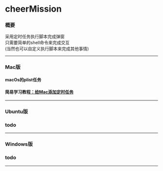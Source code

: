 # cheerMission

### 概要
 采用定时任务执行脚本完成弹窗 <br>
 只需要简单的shell命令来完成交互 <br>
 (当然也可以自定义执行脚本来完成其他事情) <br>
***

### Mac版
#### macOs的plist任务 
#### 简易学习教程[：给Mac添加定时任务](https://www.jianshu.com/p/4bb74330c97d)

***

### Ubuntu版
### todo

***
### Windows版
### todo

***
